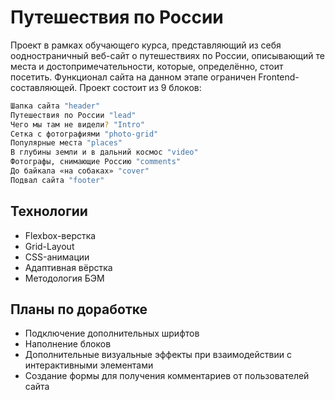 # Путешествия по России

Проект в рамках обучающего курса, представляющий из себя оодностраничный веб-сайт о путешествиях по России, описывающий те места и достопримечательности, которые, определённо, стоит посетить. Функционал сайта на данном этапе ограничен Frontend-составляющей. Проект состоит из 9 блоков:

```sh
Шапка сайта "header"
Путешествия по России "lead"
Чего мы там не видели? "Intro"
Сетка с фотографиями "photo-grid"
Популярные места "places"
В глубины земли и в дальний космос "video"
Фотографы, снимающие Россию "comments"
До байкала «на собаках» "cover"
Подвал сайта "footer"
```

## Технологии

  - Flexbox-верстка
  - Grid-Layout
  - CSS-анимации
  - Адаптивная вёрстка
  - Методология БЭМ

## Планы по доработке

  - Подключение дополнительных шрифтов
  - Наполнение блоков
  - Дополнительные визуальные эффекты при взаимодействии с интерактивными элементами
  - Создание формы для получения комментариев от пользователей сайта